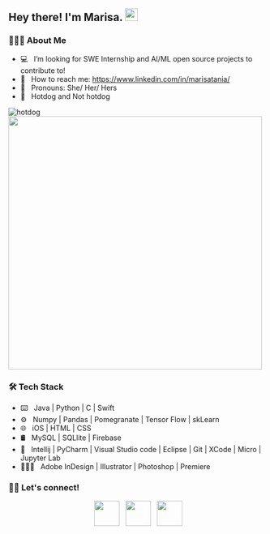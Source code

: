 <h2> Hey there! I'm Marisa. <img src="https://github.com/souvikguria98/souvikguria98/blob/master/Hi.gif" width="25"></h2>

<h3> 👩🏻‍💻 About Me </h3>

- 💻 &nbsp; I’m looking for SWE Internship and AI/ML open source projects to contribute to!
- 💬 &nbsp; How to reach me: https://www.linkedin.com/in/marisatania/
- 🦄 &nbsp; Pronouns: She/ Her/ Hers
- 🌭 &nbsp; Hotdog and Not hotdog

![hotdog](https://user-images.githubusercontent.com/60201466/113470898-9fb72e00-940d-11eb-99f1-8ae83044a2aa.gif)
<img src="https://user-images.githubusercontent.com/60201466/113470898-9fb72e00-940d-11eb-99f1-8ae83044a2aa.gif" width="500">

<h3>🛠 Tech Stack</h3>

- ⌨️ &nbsp; Java | Python | C | Swift  
- ⚙️ &nbsp; Numpy | Pandas | Pomegranate | Tensor Flow | skLearn
- 🌐 &nbsp; iOS | HTML | CSS 
- 🛢 &nbsp; MySQL | SQLlite | Firebase
- 🔧 &nbsp; Intellij | PyCharm | Visual Studio code | Eclipse | Git | XCode | Micro | Jupyter Lab
- 👩🏼‍🎨 &nbsp; Adobe InDesign | Illustrator | Photoshop | Premiere

<h3> 🤝🏻 Let's connect! </h3>

<p align="center">
&nbsp; <a href="https://www.linkedin.com/in/marisatania/" target="_blank" rel="noopener noreferrer"><img src="https://img.icons8.com/plasticine/100/000000/linkedin.png" width="50" /></a>
&nbsp; <a href="https://www.instagram.com/marisatania/" target="_blank" rel="noopener noreferrer"><img src="https://img.icons8.com/plasticine/100/000000/instagram-new.png" width="50" /></a>  
&nbsp; <a href="mailto:mt.marisatania@gmail.com" target="_blank" rel="noopener noreferrer"><img src="https://img.icons8.com/plasticine/100/000000/gmail.png"  width="50" /></a>
</p>

